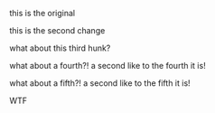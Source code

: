 this is
the original

this is the second
change

what about this
third hunk?

what about a fourth?!
a second like to the fourth it is!

what about a fifth?!
a second like to the fifth it is!

WTF
